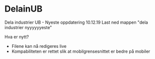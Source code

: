 # DelainUB
Dela industrier UB - Nyeste oppdatering 10.12.19
Last ned mappen "dela industrier nyyyyyyeste"

Hva er nytt?

* Filene kan nå redigeres live
* Kompabiliteten er rettet slik at mobilgrensesnittet er bedre på mobiler

